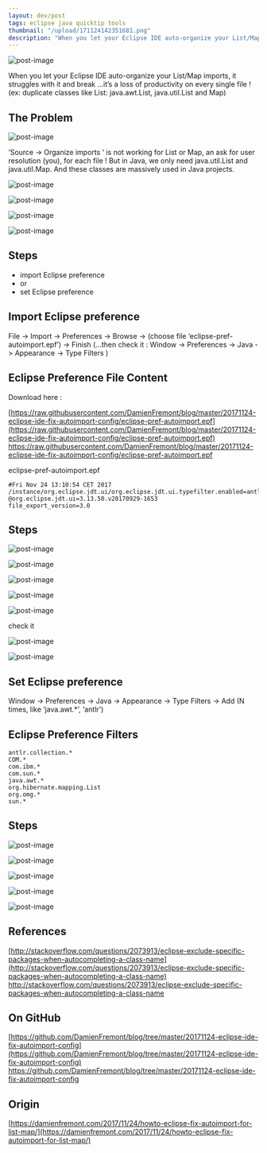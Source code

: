 ```yaml
---
layout: dev/post
tags: eclipse java quicktip tools
thumbnail: "/upload/171124142351681.png"
description: "When you let your Eclipse IDE auto-organize your List/Map imports, it struggles with it and break …it’s a loss..."
---
```

 
![post-image](/upload/171124142351681.png)
 
When you let your Eclipse IDE auto-organize your List/Map imports, it struggles with it and break …it’s a loss of productivity on every single file ! (ex: duplicate classes like List: java.awt.List, java.util.List and Map)
 

 
## The Problem
 
![post-image](/upload/171124142350574.png)
 

 
‘Source -> Organize imports ‘ is not working for List or Map, an ask for user resolution (you), for each file ! But in Java, we only need java.util.List and java.util.Map. And these classes are massively used in Java projects.
 
![post-image](/upload/171124142351681.png)
 

 
![post-image](/upload/171124142352241.png)
 

 
![post-image](/upload/171124142354066.png)
 

 
![post-image](/upload/171124142356050.png)
 

 
## Steps
 
* import Eclipse preference
* or
* set Eclipse preference
 
## Import Eclipse preference
 
File -> Import -> Preferences -> Browse -> (choose file ‘eclipse-pref-autoimport.epf’) -> Finish (…then check it : Window -> Preferences -> Java -> Appearance -> Type Filters )
 
## Eclipse Preference File Content
 
Download here :
 
[https://raw.githubusercontent.com/DamienFremont/blog/master/20171124-eclipse-ide-fix-autoimport-config/eclipse-pref-autoimport.epf](https://raw.githubusercontent.com/DamienFremont/blog/master/20171124-eclipse-ide-fix-autoimport-config/eclipse-pref-autoimport.epf)
https://raw.githubusercontent.com/DamienFremont/blog/master/20171124-eclipse-ide-fix-autoimport-config/eclipse-pref-autoimport.epf
 
eclipse-pref-autoimport.epf
 
```
#Fri Nov 24 13:10:54 CET 2017
/instance/org.eclipse.jdt.ui/org.eclipse.jdt.ui.typefilter.enabled=antlr.collections.*;COM.*;com.ibm.*;com.sun.*;java.awt.*;org.hibernate.mapping.List;org.omg.*;sun.*;
@org.eclipse.jdt.ui=3.13.50.v20170929-1653
file_export_version=3.0

```
## Steps
 
![post-image](/upload/171124142356653.png)
 

 
![post-image](/upload/171124142358549.png)
 

 
![post-image](/upload/171124142359345.png)
 

 
![post-image](/upload/171124142400567.png)
 

 
![post-image](/upload/171124142401774.png)
 

 
check it
 
![post-image](/upload/171124142402954.png)
 

 
![post-image](/upload/171124142404104.png)
 

 
## Set Eclipse preference
 
Window -> Preferences -> Java -> Appearance -> Type Filters -> Add (N times, like ‘java.awt.*’, ‘antlr’)
 
## Eclipse Preference Filters
 
```
antlr.collection.*
COM.*
com.ibm.*
com.sun.*
java.awt.*
org.hibernate.mapping.List
org.omg.*
sun.*
```
## Steps
 
![post-image](/upload/171124142404945.png)
 

 
![post-image](/upload/171124142405310.png)
 

 
![post-image](/upload/171124142406655.png)
 

 
![post-image](/upload/171124142407510.png)
 

 
![post-image](/upload/171124142408113.png)
 

 
 
 
## References
 
[http://stackoverflow.com/questions/2073913/eclipse-exclude-specific-packages-when-autocompleting-a-class-name](http://stackoverflow.com/questions/2073913/eclipse-exclude-specific-packages-when-autocompleting-a-class-name)
http://stackoverflow.com/questions/2073913/eclipse-exclude-specific-packages-when-autocompleting-a-class-name
 
## On GitHub
 
[https://github.com/DamienFremont/blog/tree/master/20171124-eclipse-ide-fix-autoimport-config](https://github.com/DamienFremont/blog/tree/master/20171124-eclipse-ide-fix-autoimport-config)
https://github.com/DamienFremont/blog/tree/master/20171124-eclipse-ide-fix-autoimport-config
 
 
## Origin
[https://damienfremont.com/2017/11/24/howto-eclipse-fix-autoimport-for-list-map/](https://damienfremont.com/2017/11/24/howto-eclipse-fix-autoimport-for-list-map/)
 
